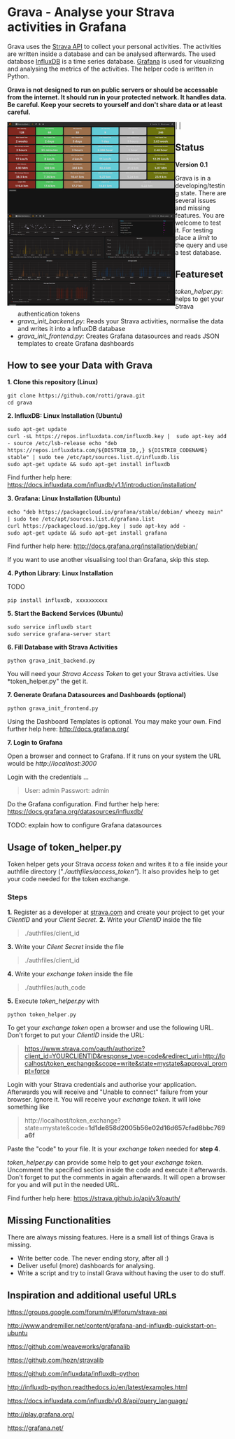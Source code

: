 Grava - Analyse your Strava activities in Grafana
=============================

Grava uses the [Strava API](https://strava.github.io/api/) to collect your personal activities. The activities are written inside a database and can be analysed afterwards.
The used database [InfluxDB](https://www.influxdata.com/) is a time series database. [Grafana](http://grafana.org/) is used for visualizing and analysing the metrics of the activities. The helper code is written in Python.

**Grava is not designed to run on public servers or should be accessable from the internet. It should run in your protected network. It handles data. Be careful. Keep your secrets to yourself and don't share data or at least careful.**

|
<a href=./dashboards/pure_numbers_db.png><img src="./dashboards/pure_numbers_db.png" align="left" height="210" width="384" ></a>
<a href=./dashboards/ride_basics_db.png><img src="./dashboards/ride_basics_db.png" align="left" height="210" width="384" ></a>
|

## Status
**Version 0.1**

Grava is in a developing/testing state. There are several issues and missing features. You are welcome to test it.
For testing place a *limit* to the query and use a test database.

## Featureset
* *token_helper.py*: helps to get your Strava authentication tokens
* *grava_init_backend.py*: Reads your Strava activities, normalise the data and writes it into a InfluxDB database
* *grava_init_frontend.py*: Creates Grafana datasources and reads JSON templates to create Grafana dashboards 

## How to see your Data with Grava
**1. Clone this repository (Linux)**
  ```
  git clone https://github.com/rotti/grava.git
  cd grava
  ```

**2. InfluxDB: Linux Installation (Ubuntu)**

  ```
  sudo apt-get update
  curl -sL https://repos.influxdata.com/influxdb.key |  sudo apt-key add - source /etc/lsb-release echo "deb https://repos.influxdata.com/${DISTRIB_ID,,} ${DISTRIB_CODENAME} stable" | sudo tee /etc/apt/sources.list.d/influxdb.lis
  sudo apt-get update && sudo apt-get install influxdb
  ```
  Find further help here: https://docs.influxdata.com/influxdb/v1.1/introduction/installation/

**3. Grafana: Linux Installation (Ubuntu)**
  ```
  echo "deb https://packagecloud.io/grafana/stable/debian/ wheezy main" | sudo tee /etc/apt/sources.list.d/grafana.list 
  curl https://packagecloud.io/gpg.key | sudo apt-key add -
  sudo apt-get update && sudo apt-get install grafana
  ```
  Find further help here: http://docs.grafana.org/installation/debian/

  If you want to use another visualising tool than Grafana, skip this step.

**4. Python Library: Linux Installation**

  TODO

  ```
  pip install influxdb, xxxxxxxxxx

  ```

**5. Start the Backend Services (Ubuntu)**
  ```
  sudo service influxdb start
  sudo service grafana-server start
  ```

**6. Fill Database with Strava Activities**
  ```
  python grava_init_backend.py
  ```
  You will need your *Strava Access Token* to get your Strava activities. Use *token_helper.py" the get it.

**7. Generate Grafana Datasources and Dashboards (optional)**
  ```
  python grava_init_frontend.py
  ```

  Using the Dashboard Templates is optional. You may make your own. Find further help here: http://docs.grafana.org/



**7. Login to Grafana**

  Open a browser and connect to Grafana. If it runs on your system the URL would be *http://localhost:3000*

  Login with the credentials ...

  > User: admin
  > Passwort: admin

  Do the Grafana configuration. Find further help here: https://docs.grafana.org/datasources/influxdb/

  TODO: explain how to configure Grafana datasources


## Usage of token_helper.py
Token helper gets your Strava *access token* and writes it to a file inside your authfile directory ("*./authfiles/access_token"*). It also provides help to get your code needed for the token exchange.

### Steps
**1.** Register as a developer at [strava.com](http://strava.com) and create your project to get your *ClientID* and your *Client Secret*.
**2.** Write your *ClientID* inside the file
> ./authfiles/client_id

**3.** Write your *Client Secret* inside the file 
> ./authfiles/client_id

**4.** Write your *exchange token* inside the file 
> ./authfiles/auth_code

**5.** Execute *token_helper.py* with 
  ```
  python token_helper.py
  ```

To get your *exchange token* open a browser and use the following URL. Don't forget to put your *ClientID* inside the URL:
> https://www.strava.com/oauth/authorize?client_id=YOURCLIENTID&response_type=code&redirect_uri=http://localhost/token_exchange&scope=write&state=mystate&approval_prompt=force

Login with your Strava credentials and authorise your application. Afterwards you will receive and "Unable to connect" failure from your browser. Ignore it. You will receive your *exchange token*. It will loke something like 
> http://localhost/token_exchange?state=mystate&code=**1d1de858d2005b56e02d16d657cfad8bbc769a6f**

Paste the "code" to your file. It is your *exchange token* needed for **step 4**.

*token_helper.py* can provide some help to get your *exchange token*. Uncomment the specified section inside the code and execute it afterwards. Don't forget to put the comments in again afterwards. It will open a browser for you and will put in the needed URL.

Find further help here: https://strava.github.io/api/v3/oauth/


## Missing Functionalities
There are always missing features. Here is a small list of things Grava is missing.
* Write better code. The never ending story, after all :)
* Deliver useful (more) dashboards for analysing.
* Write a script and try to install Grava without having the user to do stuff.


## Inspiration and additional useful URLs

https://groups.google.com/forum/m/#!forum/strava-api

http://www.andremiller.net/content/grafana-and-influxdb-quickstart-on-ubuntu

https://github.com/weaveworks/grafanalib

https://github.com/hozn/stravalib

https://github.com/influxdata/influxdb-python

http://influxdb-python.readthedocs.io/en/latest/examples.html

https://docs.influxdata.com/influxdb/v0.8/api/query_language/

http://play.grafana.org/

https://grafana.net/


